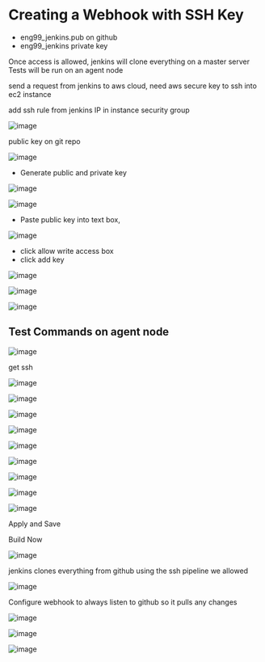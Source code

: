 
# Creating a Webhook with SSH Key

- eng99_jenkins.pub on github
- eng99_jenkins private key

Once access is allowed, jenkins will clone everything on a master server
Tests will be run on an agent node

send a request from jenkins to aws cloud, need aws secure key to ssh into ec2 instance

add ssh rule from jenkins IP in instance security group

![image](https://user-images.githubusercontent.com/14828358/145381694-d7874cc0-898e-4bdc-8f17-d510d7a19702.png)

public key on git repo

![image](https://user-images.githubusercontent.com/14828358/145386524-d8790539-af45-4ba9-b4df-e6cc54d4246d.png)

- Generate public and private key


![image](https://user-images.githubusercontent.com/14828358/145387297-70162a45-7849-40b0-9764-d4d197b28d9e.png)


![image](https://user-images.githubusercontent.com/14828358/145387218-905e9326-2195-4099-8696-ced4722653ea.png)

- Paste public key into text box, 

![image](https://user-images.githubusercontent.com/14828358/145388926-79b91786-2d0f-4e15-80b1-9d2ed7d36381.png)


- click allow write access box
- click add key



![image](https://user-images.githubusercontent.com/14828358/145387498-8c7df23d-2cbd-407e-9eaf-67c0dcc424c2.png)

![image](https://user-images.githubusercontent.com/14828358/145390483-fa2251b6-e1a6-4fcd-b08d-50fa8ad2e0db.png)

![image](https://user-images.githubusercontent.com/14828358/145390524-d0223c95-155f-4253-a38d-f09f24f1d202.png)


## Test Commands on agent node

![image](https://user-images.githubusercontent.com/14828358/145390765-66463f13-ab70-43db-8771-b9f961425779.png)

get ssh

![image](https://user-images.githubusercontent.com/14828358/145390912-119c8afe-00be-4262-b3cf-18b9364ced63.png)

![image](https://user-images.githubusercontent.com/14828358/145391501-2c84d485-c7d7-4abc-b07e-224b32b6334b.png)

![image](https://user-images.githubusercontent.com/14828358/145391325-f19c4e6f-6c0d-4633-b661-e7e43225cfd2.png)

![image](https://user-images.githubusercontent.com/14828358/145391447-1665c4d2-f914-4406-bd4f-f36509bd93fc.png)




![image](https://user-images.githubusercontent.com/14828358/145391738-f6fb6f88-8059-4376-9294-88d35aadd136.png)

![image](https://user-images.githubusercontent.com/14828358/145391784-4896d3b4-8912-43bd-bca7-f6b46129611b.png)


![image](https://user-images.githubusercontent.com/14828358/145391873-40eeca68-2828-45f1-9e72-b2d426e8d5bb.png)

![image](https://user-images.githubusercontent.com/14828358/145391926-b335954e-8479-4e38-92a2-41d1e2d530a4.png)

![image](https://user-images.githubusercontent.com/14828358/145392130-631022f9-a47c-421a-a752-8019cd2911b3.png)

Apply and Save

Build Now

![image](https://user-images.githubusercontent.com/14828358/145392330-20677fd0-e1a1-4279-9b70-8c2f657f7abc.png)


jenkins clones everything from github using the ssh pipeline we allowed

![image](https://user-images.githubusercontent.com/14828358/145394100-aa6044fb-e5c9-45d0-bf11-00abfacf3eb5.png)



Configure webhook to always listen to github so it pulls any changes

![image](https://user-images.githubusercontent.com/14828358/145395210-1e7cd0a3-a0ec-4a93-8661-ea6999d049df.png)


![image](https://user-images.githubusercontent.com/14828358/145395612-3281fbe4-9e45-477a-be4a-45364132c030.png)


![image](https://user-images.githubusercontent.com/14828358/145395783-742ad273-ae3c-4e8a-82c4-30c3356d6f92.png)



